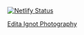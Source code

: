 [![Netlify Status](https://api.netlify.com/api/v1/badges/9118b907-8b39-444e-b2d6-32720096d9ba/deploy-status)](https://app.netlify.com/sites/editaignot/deploys)

[Edita Ignot Photography](https://editaignot.netlify.app/)
